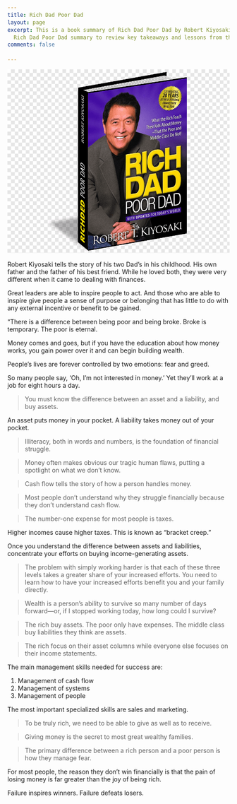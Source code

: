 ```yaml
---
title: Rich Dad Poor Dad
layout: page
excerpt: This is a book summary of Rich Dad Poor Dad by Robert Kiyosaki. Read this
  Rich Dad Poor Dad summary to review key takeaways and lessons from the book.
comments: false

---
```

![](/uploads/robert-kiyosaki-rich-dad-poor-dad-book-poster-text-robert-kiyosaki-png-clip-art.png)

Robert Kiyosaki tells the story of his two Dad’s in his childhood. His own father and the father of his best friend. While he loved both, they were very different when it came to dealing with finances.

Great leaders are able to inspire people to act. And those who are able to inspire give people a sense of purpose or belonging that has little to do with any external incentive or benefit to be gained.

“There is a difference between being poor and being broke. Broke is temporary. The poor is eternal.

Money comes and goes, but if you have the education about how money works, you gain power over it and can begin building wealth.

People’s lives are forever controlled by two emotions: fear and greed.

So many people say, ‘Oh, I’m not interested in money.’ Yet they’ll work at a job for eight hours a day.

> You must know the difference between an asset and a liability, and buy assets.

An asset puts money in your pocket. A liability takes money out of your pocket.

> Illiteracy, both in words and numbers, is the foundation of financial struggle.

> Money often makes obvious our tragic human flaws, putting a spotlight on what we don’t know.

> Cash flow tells the story of how a person handles money.

> Most people don’t understand why they struggle financially because they don’t understand cash flow.

> The number-one expense for most people is taxes.

Higher incomes cause higher taxes. This is known as “bracket creep.”

Once you understand the difference between assets and liabilities, concentrate your efforts on buying income-generating assets.

> The problem with simply working harder is that each of these three levels takes a greater share of your increased efforts. You need to learn how to have your increased efforts benefit you and your family directly.

> Wealth is a person’s ability to survive so many number of days forward—or, if I stopped working today, how long could I survive?

> The rich buy assets. The poor only have expenses. The middle class buy liabilities they think are assets.

> The rich focus on their asset columns while everyone else focuses on their income statements.

The main management skills needed for success are:

1. Management of cash flow
2. Management of systems
3. Management of people

The most important specialized skills are sales and marketing.

> To be truly rich, we need to be able to give as well as to receive.

> Giving money is the secret to most great wealthy families.

> The primary difference between a rich person and a poor person is how they manage fear.

For most people, the reason they don’t win financially is that the pain of losing money is far greater than the joy of being rich.

Failure inspires winners. Failure defeats losers.